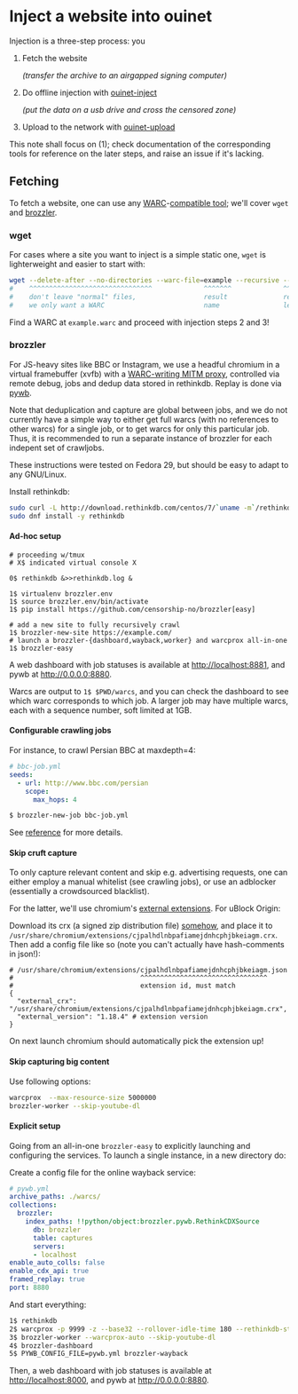 # Inject a website into ouinet

Injection is a three-step process: you

1. Fetch the website

   *(transfer the archive to an airgapped signing computer)*

2. Do offline injection with [ouinet-inject](https://github.com/equalitie/ouinet-inject)

   *(put the data on a usb drive and cross the censored zone)*

3. Upload to the network with [ouinet-upload](https://github.com/equalitie/ouinet-upload)

This note shall focus on (1); check documentation of the corresponding tools for reference on the later steps, and raise an issue if it's lacking.

## Fetching

To fetch a website, one can use any [WARC](https://en.wikipedia.org/wiki/Web_ARChive)-[compatible tool](https://www.archiveteam.org/index.php?title=The_WARC_Ecosystem); we'll cover `wget` and [brozzler](https://github.com/internetarchive/brozzler).

### wget

For cases where a site you want to inject is a simple static one, `wget` is lighterweight and easier to start with:

```sh
wget --delete-after --no-directories --warc-file=example --recursive --level=1 https://example.com/
#    ^^^^^^^^^^^^^^^^^^^^^^^^^^^^^^^             ^^^^^^^             ^^^^^^^^^
#    don't leave "normal" files,                 result              recursion
#    we only want a WARC                         name                level
```

Find a WARC at `example.warc` and proceed with injection steps 2 and 3!

### brozzler

For JS-heavy sites like BBC or Instagram, we use a headful chromium in a virtual framebuffer (xvfb) with a [WARC-writing MITM proxy](https://github.com/internetarchive/warcprox), controlled via remote debug, jobs and dedup data stored in rethinkdb. Replay is done via [pywb](https://github.com/webrecorder/pywb).

Note that deduplication and capture are global between jobs, and we do not currently have a simple way to either get full warcs (with no references to other warcs) for a single job, or to get warcs for only this particular job. Thus, it is recommended to run a separate instance of brozzler for each indepent set of crawljobs.

These instructions were tested on Fedora 29, but should be easy to adapt to any GNU/Linux.

Install rethinkdb:

```sh
sudo curl -L http://download.rethinkdb.com/centos/7/`uname -m`/rethinkdb.repo -o /etc/yum.repos.d/rethinkdb.repo
sudo dnf install -y rethinkdb
```

#### Ad-hoc setup

```
# proceeding w/tmux
# X$ indicated virtual console X

0$ rethinkdb &>>rethinkdb.log &

1$ virtualenv brozzler.env
1$ source brozzler.env/bin/activate
1$ pip install https://github.com/censorship-no/brozzler[easy]

# add a new site to fully recursively crawl
1$ brozzler-new-site https://example.com/
# launch a brozzler-{dashboard,wayback,worker} and warcprox all-in-one
1$ brozzler-easy
```

A web dashboard with job statuses is available at <http://localhost:8881>, and pywb at <http://0.0.0.0:8880>.

Warcs are output to `1$ $PWD/warcs`, and you can check the dashboard to see which warc corresponds to which job. A larger job may have multiple warcs, each with a sequence number, soft limited at 1GB.

#### Configurable crawling jobs

For instance, to crawl Persian BBC at maxdepth=4:

```yaml
# bbc-job.yml
seeds:
  - url: http://www.bbc.com/persian
    scope:
      max_hops: 4
```
```sh
$ brozzler-new-job bbc-job.yml
```

See [reference](https://github.com/censorship-no/brozzler/blob/master/job-conf.rst) for more details.

#### Skip cruft capture

To only capture relevant content and skip e.g. advertising requests, one can either employ a manual whitelist (see crawling jobs), or use an adblocker (essentially a crowdsourced blacklist).

For the latter, we'll use chromium's [external extensions](https://developer.chrome.com/extensions/external_extensions.html). For uBlock Origin:

Download its crx (a signed zip distribution file) [somehow](https://stackoverflow.com/questions/7184793), and place it to `/usr/share/chromium/extensions/cjpalhdlnbpafiamejdnhcphjbkeiagm.crx`. Then add a config file like so (note you can't actually have hash-comments in json!):

```
# /usr/share/chromium/extensions/cjpalhdlnbpafiamejdnhcphjbkeiagm.json
#                                ^^^^^^^^^^^^^^^^^^^^^^^^^^^^^^^^
#                                extension id, must match
{
  "external_crx": "/usr/share/chromium/extensions/cjpalhdlnbpafiamejdnhcphjbkeiagm.crx",
  "external_version": "1.18.4" # extension version
}
```

On next launch chromium should automatically pick the extension up!

#### Skip capturing big content

Use following options:
```sh
warcprox  --max-resource-size 5000000
brozzler-worker --skip-youtube-dl
```

#### Explicit setup

Going from an all-in-one `brozzler-easy` to explicitly launching and configuring the services. To launch a single instance, in a new directory do:

Create a config file for the online wayback service:
```yaml
# pywb.yml
archive_paths: ./warcs/
collections:
  brozzler:
    index_paths: !!python/object:brozzler.pywb.RethinkCDXSource
      db: brozzler
      table: captures
      servers:
      - localhost
enable_auto_colls: false
enable_cdx_api: true
framed_replay: true
port: 8880
```

And start everything:

```sh
1$ rethinkdb
2$ warcprox -p 9999 -z --base32 --rollover-idle-time 180 --rethinkdb-stats-url 'rethinkdb://localhost/brozzler/stats' --rethinkdb-big-table-url 'rethinkdb://localhost/brozzler/captures' --rethinkdb-services-url 'rethinkdb://localhost/brozzler/services' --max-resource-size 5000000
3$ brozzler-worker --warcprox-auto --skip-youtube-dl
4$ brozzler-dashboard
5$ PYWB_CONFIG_FILE=pywb.yml brozzler-wayback
```

Then, a web dashboard with job statuses is available at <http://localhost:8000>, and pywb at <http://0.0.0.0:8880>.
